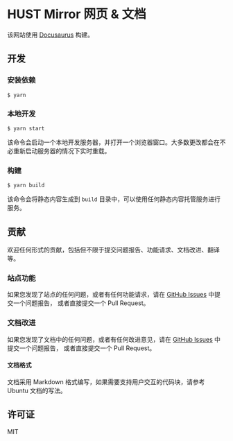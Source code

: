 # HUST Mirror 网页 & 文档

该网站使用 [Docusaurus](https://docusaurus.io/) 构建。

## 开发

### 安装依赖

```
$ yarn
```

### 本地开发

```
$ yarn start
```

该命令会启动一个本地开发服务器，并打开一个浏览器窗口。大多数更改都会在不必重新启动服务器的情况下实时重载。

### 构建

```
$ yarn build
```

该命令会将静态内容生成到 `build` 目录中，可以使用任何静态内容托管服务进行服务。


## 贡献

欢迎任何形式的贡献，包括但不限于提交问题报告、功能请求、文档改进、翻译等。

### 站点功能

如果您发现了站点的任何问题，或者有任何功能请求，请在
[GitHub Issues](https://github.com/hust-open-atom-club/hust-mirrors/issues) 中提交一个问题报告，
或者直接提交一个 Pull Request。


### 文档改进

如果您发现了文档中的任何问题，或者有任何改进意见，请在
[GitHub Issues](https://github.com/hust-open-atom-club/hust-mirrors/issues) 中提交一个问题报告，
或者直接提交一个 Pull Request。

#### 文档格式

文档采用 Markdown 格式编写，如果需要支持用户交互的代码块，请参考 Ubuntu 文档的写法。

## 许可证

MIT
